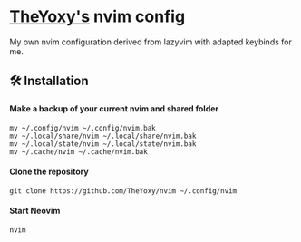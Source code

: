# [TheYoxy's](https://github.com/TheYoxy) nvim config

My own nvim configuration derived from lazyvim with adapted keybinds for me.

## 🛠️ Installation

#### Make a backup of your current nvim and shared folder

```shell
mv ~/.config/nvim ~/.config/nvim.bak
mv ~/.local/share/nvim ~/.local/share/nvim.bak
mv ~/.local/state/nvim ~/.local/state/nvim.bak
mv ~/.cache/nvim ~/.cache/nvim.bak
```

#### Clone the repository

```shell
git clone https://github.com/TheYoxy/nvim ~/.config/nvim
```

#### Start Neovim

```shell
nvim
```
